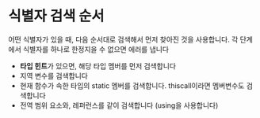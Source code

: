 # 식별자 검색 순서

어떤 식별자가 있을 때, 다음 순서대로 검색해서 먼저 찾아진 것을 사용합니다. 각 단계에서 식별자를 하나로 한정지을 수 없으면 에러를 냅니다

- **타입 힌트**가 있으면, 해당 타입 멤버를 먼저 검색합니다
- 지역 변수를 검색합니다
- 현재 함수가 속한 타입의 static 멤버를 검색합니다. thiscall이라면 멤버변수도 검색합니다
- 전역 범위 요소와, 레퍼런스를 같이 검색합니다 (using을 사용합니다)